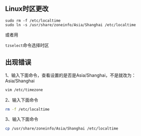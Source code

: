 ## Linux时区更改

```
sudo rm -f /etc/localtime
sudo ln -s /usr/share/zoneinfo/Asia/Shanghai /etc/localtime
```

或者用

`tzselect`命令选择时区

## 出现错误

1、输入下面命令，查看设置的是否是Asia/Shanghai，不是就改为：Asia/Shanghai

```bash
vim /etc/timezone
```

2、输入下面命令

```bash
rm -f /etc/localtime
```

3、输入下面命令

```bash
cp /usr/share/zoneinfo/Asia/Shanghai /etc/localtime
```